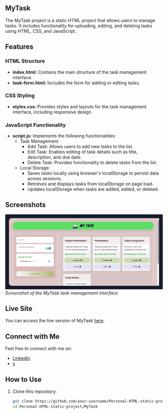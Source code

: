 ## MyTask

The MyTask project is a static HTML project that allows users to manage tasks. It includes functionality for uploading, editing, and deleting tasks using HTML, CSS, and JavaScript.

## Features

### HTML Structure
- **index.html:** Contains the main structure of the task management interface.
- **task-form.html:** Includes the form for adding or editing tasks.

### CSS Styling
- **styles.css:** Provides styles and layouts for the task management interface, including responsive design.

### JavaScript Functionality
- **script.js:** Implements the following functionalities:
  - Task Management:
    - Add Task: Allows users to add new tasks to the list.
    - Edit Task: Enables editing of task details such as title, description, and due date.
    - Delete Task: Provides functionality to delete tasks from the list.
  - Local Storage:
    - Saves tasks locally using browser's localStorage to persist data across sessions.
    - Retrieves and displays tasks from localStorage on page load.
    - Updates localStorage when tasks are added, edited, or deleted.

## Screenshots

![MyTask Interface](screenshot.png)
*Screenshot of the MyTask task management interface.*

## Live Site

You can access the live version of MyTask [here](https://upovibe.github.io/Personal-HTML-static-project/MyTask/index.html).

## Connect with Me

Feel free to connect with me on:

- [LinkedIn](https://www.linkedin.com/in/upovibe/)
- [x](https://www.x.com/upovibe/)

## How to Use

1. Clone this repository:
   ```bash
   git clone https://github.com/your-username/Personal-HTML-static-project.git
   cd Personal-HTML-static-project/MyTask
